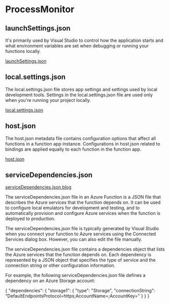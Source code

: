 # ProcessMonitor

## launchSettings.json
 It's primarily used by Visual Studio to control how the application starts and what environment variables are set when debugging or running your functions locally.

[launchSettings.json](https://learn.microsoft.com/en-us/aspnet/core/fundamentals/environments?view=aspnetcore-3.1)

##  local.settings.json
The local.settings.json file stores app settings and settings used by local development tools. Settings in the local.settings.json file are used only when you're running your project locally.

[local.settings.json](https://learn.microsoft.com/en-us/azure/azure-functions/functions-develop-local#local-settings-file)

## host.json
The host.json metadata file contains configuration options that affect all functions in a function app instance.
Configurations in host.json related to bindings are applied equally to each function in the function app.

 [host.json](https://learn.microsoft.com/en-us/azure/azure-functions/functions-host-json)

 ## serviceDependencies.json

 [serviceDependencies.json blog](https://devblogs.microsoft.com/dotnet/configuring-azure-services-and-emulators-using-visual-studio/)

 The serviceDependencies.json file in an Azure Function is a JSON file that describes the Azure services that the function depends on. It can be used to configure local emulators for development and testing, and to automatically provision and configure Azure services when the function is deployed to production.

The serviceDependencies.json file is typically generated by Visual Studio when you connect your function to Azure services using the Connected Services dialog box. However, you can also edit the file manually.

The serviceDependencies.json file contains a dependencies object that lists the Azure services that the function depends on. Each dependency is represented by a JSON object that specifies the type of service and the connection string or other configuration information.

For example, the following serviceDependencies.json file defines a dependency on an Azure Storage account:

{
  "dependencies": {
    "storage1": {
      "type": "Storage",
      "connectionString": "DefaultEndpointsProtocol=https;AccountName=<your-storage-account-name>;AccountKey=<your-storage-account-key>"
    }
  }
}